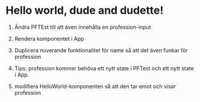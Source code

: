 # Hello world, dude and dudette!

1. Ändra PFTEst till att även innehålla en profession-input
2. Rendera komponentet i App
3. Duplicera nuverande funktionalitet för name så att det även funkar för profession
 
4. Tips: profession kommer behöva ett nytt state i PFTest och ett nytt state i App.
5. modifiera HelloWorld-komponenten så att den tar emot och visar profession